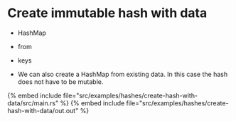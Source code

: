 # Create immutable hash with data

* HashMap
* from
* keys

* We can also create a HashMap from existing data. In this case the hash does not have to be mutable.

{% embed include file="src/examples/hashes/create-hash-with-data/src/main.rs" %}
{% embed include file="src/examples/hashes/create-hash-with-data/out.out" %}


